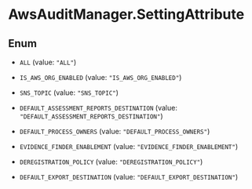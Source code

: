 # AwsAuditManager.SettingAttribute

## Enum


* `ALL` (value: `"ALL"`)

* `IS_AWS_ORG_ENABLED` (value: `"IS_AWS_ORG_ENABLED"`)

* `SNS_TOPIC` (value: `"SNS_TOPIC"`)

* `DEFAULT_ASSESSMENT_REPORTS_DESTINATION` (value: `"DEFAULT_ASSESSMENT_REPORTS_DESTINATION"`)

* `DEFAULT_PROCESS_OWNERS` (value: `"DEFAULT_PROCESS_OWNERS"`)

* `EVIDENCE_FINDER_ENABLEMENT` (value: `"EVIDENCE_FINDER_ENABLEMENT"`)

* `DEREGISTRATION_POLICY` (value: `"DEREGISTRATION_POLICY"`)

* `DEFAULT_EXPORT_DESTINATION` (value: `"DEFAULT_EXPORT_DESTINATION"`)


